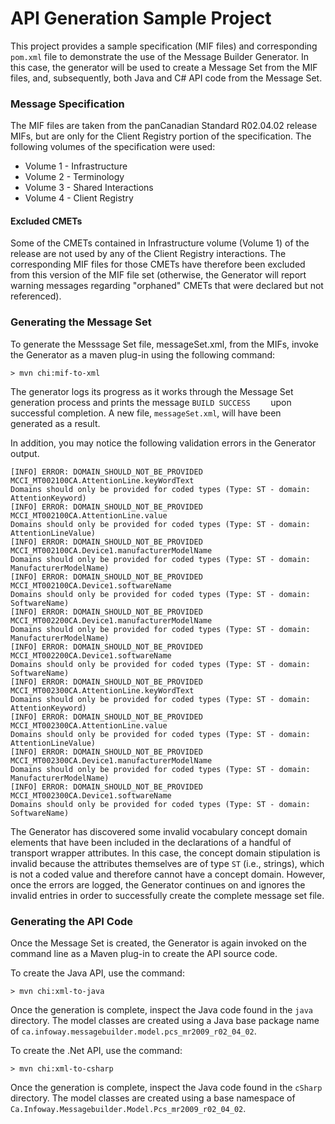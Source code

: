 # API Generation Sample Project

This project provides a sample specification (MIF files) and corresponding `pom.xml` file to demonstrate the use of the Message Builder Generator.  In this case, the generator will be used to create a Message Set from the MIF files, and, subsequently, both Java and C# API code from the Message Set.

### Message Specification
The MIF files are taken from the panCanadian Standard R02.04.02 release MIFs, but are only for the Client Registry portion of the specification.  The following volumes of the specification were used:  

- Volume 1 - Infrastructure
- Volume 2 - Terminology
- Volume 3 - Shared Interactions
- Volume 4 - Client Registry

#### Excluded CMETs
Some of the CMETs contained in Infrastructure volume (Volume 1) of the release are not used by any of the Client Registry interactions.  The corresponding MIF files for those CMETs have therefore been excluded from this version of the MIF file set (otherwise, the Generator will report warning messages regarding "orphaned" CMETs that were declared but not referenced).

### Generating the Message Set
To generate the Messsage Set file, messageSet.xml, from the MIFs, invoke the Generator as a maven plug-in using the following command:

```
> mvn chi:mif-to-xml
```

The generator logs its progress as it works through the Message Set generation process and prints the message `BUILD SUCCESS	` upon successful completion.  A new file, `messageSet.xml`, will have been generated as a result.

In addition, you may notice the following validation errors in the Generator output.

```
[INFO] ERROR: DOMAIN_SHOULD_NOT_BE_PROVIDED
MCCI_MT002100CA.AttentionLine.keyWordText
Domains should only be provided for coded types (Type: ST - domain: AttentionKeyword)
[INFO] ERROR: DOMAIN_SHOULD_NOT_BE_PROVIDED
MCCI_MT002100CA.AttentionLine.value
Domains should only be provided for coded types (Type: ST - domain: AttentionLineValue)
[INFO] ERROR: DOMAIN_SHOULD_NOT_BE_PROVIDED
MCCI_MT002100CA.Device1.manufacturerModelName
Domains should only be provided for coded types (Type: ST - domain: ManufacturerModelName)
[INFO] ERROR: DOMAIN_SHOULD_NOT_BE_PROVIDED
MCCI_MT002100CA.Device1.softwareName
Domains should only be provided for coded types (Type: ST - domain: SoftwareName)
[INFO] ERROR: DOMAIN_SHOULD_NOT_BE_PROVIDED
MCCI_MT002200CA.Device1.manufacturerModelName
Domains should only be provided for coded types (Type: ST - domain: ManufacturerModelName)
[INFO] ERROR: DOMAIN_SHOULD_NOT_BE_PROVIDED
MCCI_MT002200CA.Device1.softwareName
Domains should only be provided for coded types (Type: ST - domain: SoftwareName)
[INFO] ERROR: DOMAIN_SHOULD_NOT_BE_PROVIDED
MCCI_MT002300CA.AttentionLine.keyWordText
Domains should only be provided for coded types (Type: ST - domain: AttentionKeyword)
[INFO] ERROR: DOMAIN_SHOULD_NOT_BE_PROVIDED
MCCI_MT002300CA.AttentionLine.value
Domains should only be provided for coded types (Type: ST - domain: AttentionLineValue)
[INFO] ERROR: DOMAIN_SHOULD_NOT_BE_PROVIDED
MCCI_MT002300CA.Device1.manufacturerModelName
Domains should only be provided for coded types (Type: ST - domain: ManufacturerModelName)
[INFO] ERROR: DOMAIN_SHOULD_NOT_BE_PROVIDED
MCCI_MT002300CA.Device1.softwareName
Domains should only be provided for coded types (Type: ST - domain: SoftwareName)
``` 

The Generator has discovered some invalid vocabulary concept domain elements that have been included in the declarations of a handful of transport wrapper attributes.  In this case, the concept domain stipulation is invalid because the attributes themselves are of type `ST` (i.e., strings), which is not a coded value and therefore cannot have a concept domain.  However, once the errors are logged, the Generator continues on and ignores the invalid entries in order to successfully create the complete message set file.

### Generating the API Code

Once the Message Set is created, the Generator is again invoked on the command line as a Maven plug-in to create the API source code.

To create the Java API, use the command:

```
> mvn chi:xml-to-java
```
Once the generation is complete, inspect the Java code found in the `java` directory.  The model classes are created using a Java base package name of `ca.infoway.messagebuilder.model.pcs_mr2009_r02_04_02`.

To create the .Net API, use the command:

```
> mvn chi:xml-to-csharp
```

Once the generation is complete, inspect the Java code found in the `cSharp` directory.  The model classes are created using a base namespace of `Ca.Infoway.Messagebuilder.Model.Pcs_mr2009_r02_04_02`.
